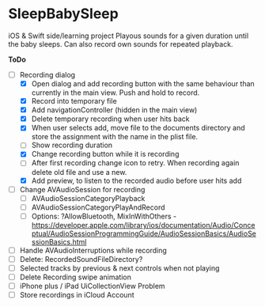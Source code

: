 # SleepBabySleep
iOS & Swift side/learning project
Playous sounds for a given duration until the baby sleeps. Can also record own sounds for repeated playback.

**ToDo**
- [ ] Recording dialog
	- [X] Open dialog and add recording button with the same behaviour than currently in the main view. Push and hold to record. 
	- [X] Record into temporary file 
	- [X] Add navigationController (hidden in the main view) 
	- [X] Delete temporary recording when user hits back 
	- [X] When user selects add, move file to the documents directory and store the assignment with the name in the plist file. 
	- [ ] Show recording duration 
	- [X] Change recording button while it is recording 
	- [ ] After first recording change icon to retry. When recording again delete old file and use a new. 
	- [X] Add preview, to listen to the recorded audio before user hits add 
- [ ] Change AVAudioSession for recording
	- [ ] AVAudioSessionCategoryPlayback 
	 -[ ] AVAudioSessionCategoryPlayAndRecord 
	- [ ] Options: ?AllowBluetooth, MixInWithOthers - https://developer.apple.com/library/ios/documentation/Audio/Conceptual/AudioSessionProgrammingGuide/AudioSessionBasics/AudioSessionBasics.html
- [ ] Handle AVAudioInterruptions while recording
- [ ] Delete: RecordedSoundFileDirectory? 
- [ ] Selected tracks by previous & next controls when not playing 
- [ ] Delete Recording swipe animation 
- [ ] iPhone plus / iPad UiCollectionView Problem 
- [ ] Store recordings in iCloud Account 
